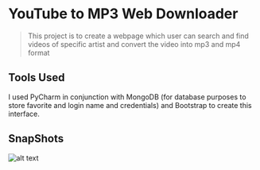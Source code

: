 # YouTube to MP3 Web Downloader
> This project is to create a webpage which user can search and find videos of specific artist and convert the video into mp3 and mp4 format


## Tools Used
I used PyCharm in conjunction with MongoDB (for database purposes to store favorite and login name and credentials) and Bootstrap to create this interface.

## SnapShots

![alt text](test.png "Description goes here")
